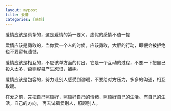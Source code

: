 ```yaml
---
layout: mypost
title: 爱情
categories: [感想]
---
```


爱情应该是真挚的，这是爱情的第一要义，虚假的感情不值一提

爱情应该是勇敢的，当你爱一个人的时候，应该勇敢，大胆的行动，即便会被拒绝也不要留有遗憾。

爱情应该是相互的，不应该单方面的付出，它是一个互动的过程，不要一下把自己投入太多，否则容易产生怨恨，嫉妒。

爱情应该是包容的，努力让别人感受到温暖，不要给对方压力，多多的沟通，相互取暖。

在爱之前，先把自己照顾好，照顾好自己的情绪，照顾好自己的生活。有自己的生活，自己的方向， 再去试着爱别人，照顾别人。

